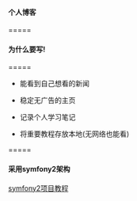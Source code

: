 #### 个人博客

=====

#### 为什么要写!

=====

* 能看到自己想看的新闻

* 稳定无广告的主页

* 记录个人学习笔记

* 将重要教程存放本地(无网络也能看)

=====

#### 采用symfony2架构 

[symfony2项目教程](https://github.com/happen-zhang/symfony2-jobeet-tutorial)





